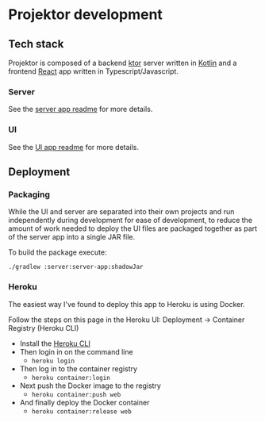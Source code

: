 # Projektor development

## Tech stack

Projektor is composed of a backend [ktor](https://ktor.io/) server written in [Kotlin](https://kotlinlang.org/) and
a frontend [React](https://reactjs.org/) app written in Typescript/Javascript.

### Server

See the [server app readme](server/server-app/README.md) for more details.

### UI

See the [UI app readme](ui/README.md) for more details.

## Deployment

### Packaging

While the UI and server are separated into their own projects and run independently during
development for ease of development, to reduce the amount of work needed
to deploy the UI files are packaged together as part of the server app into a single JAR file.

To build the package execute:

`./gradlew :server:server-app:shadowJar`

### Heroku

The easiest way I've found to deploy this app to Heroku is using Docker.

Follow the steps on this page in the Heroku UI: Deployment -> Container Registry (Heroku CLI)

* Install the [Heroku CLI](https://devcenter.heroku.com/articles/heroku-cli)
* Then login in on the command line 
  * `heroku login`
* Then log in to the container registry
  * `heroku container:login`
* Next push the Docker image to the registry
  * `heroku container:push web`
* And finally deploy the Docker container
  * `heroku container:release web` 